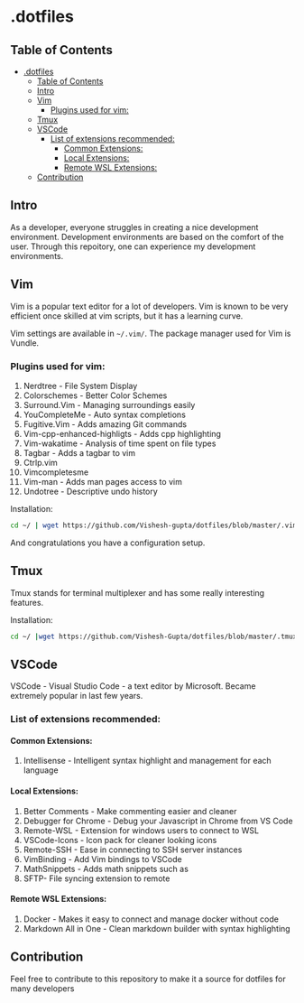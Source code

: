 # .dotfiles

## Table of Contents
- [.dotfiles](#dotfiles)
  - [Table of Contents](#table-of-contents)
  - [Intro](#intro)
  - [Vim](#vim)
    - [Plugins used for vim:](#plugins-used-for-vim)
  - [Tmux](#tmux)
  - [VSCode](#vscode)
    - [List of extensions recommended:](#list-of-extensions-recommended)
      - [Common Extensions:](#common-extensions)
      - [Local Extensions:](#local-extensions)
      - [Remote WSL Extensions:](#remote-wsl-extensions)
  - [Contribution](#contribution)

## Intro
As a developer, everyone struggles in creating a nice development environment.
Development environments are based on the comfort of the user. Through this 
repoitory, one can experience my development environments.

## Vim

Vim is a popular text editor for a lot of developers. Vim is known to be very efficient once skilled at vim scripts, but it has a learning curve.

Vim settings are available in `~/.vim/`. The package manager used for Vim is Vundle.

### Plugins used for vim:
1. Nerdtree - File System Display
2. Colorschemes - Better Color Schemes
3. Surround.Vim - Managing surroundings easily
4. YouCompleteMe - Auto syntax completions
5. Fugitive.Vim - Adds amazing Git commands
6. Vim-cpp-enhanced-highligts - Adds cpp highlighting
7. Vim-wakatime - Analysis of time spent on file types
8. Tagbar - Adds a tagbar to vim
9. Ctrlp.vim
10. Vimcompletesme
11. Vim-man - Adds man pages access to vim
12. Undotree - Descriptive undo history

Installation:
```sh
cd ~/ | wget https://github.com/Vishesh-gupta/dotfiles/blob/master/.vim/.vimrc | Vi +PluginInstall +qall
```
And congratulations you have a configuration setup.

## Tmux
Tmux stands for terminal multiplexer and has some really interesting features.

Installation:

```sh
cd ~/ |wget https://github.com/Vishesh-Gupta/dotfiles/blob/master/.tmux/.tmux.conf | source .tmux.conf
```

## VSCode
VSCode - Visual Studio Code - a text editor by Microsoft. Became extremely popular in last few years. 

### List of extensions recommended:

#### Common Extensions: 
1. Intellisense - Intelligent syntax highlight and management for each language

#### Local Extensions:
1. Better Comments - Make commenting easier and cleaner
2. Debugger for Chrome - Debug your Javascript in Chrome from VS Code
3. Remote-WSL - Extension for windows users to connect to WSL
4. VSCode-Icons - Icon pack for cleaner looking icons
5. Remote-SSH - Ease in connecting to SSH server instances
6. VimBinding - Add Vim bindings to VSCode
7. MathSnippets - Adds math snippets such as
8. SFTP- File syncing extension to remote

#### Remote WSL Extensions:
1. Docker - Makes it easy to connect and manage docker without code
2. Markdown All in One - Clean markdown builder with syntax highlighting

## Contribution

Feel free to contribute to this repository to make it a source for dotfiles for many developers